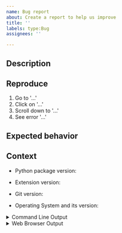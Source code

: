 ```yaml
---
name: Bug report
about: Create a report to help us improve
title: ''
labels: type:Bug
assignees: ''

---
```


<!--
Welcome! Before creating a new issue:
* This is the GIT EXTENSION for JupyterLab repository. Unrelated issues will be closed.
* Look at the README *Troubleshooting* section
* Search for relevant issues
* Check that you have updated both the jupyterlab extension and the python package to the same version
* Check that you have installed Git version 2 or higher
-->

## Description

<!--Describe the bug clearly and concisely. Include screenshots if possible-->

## Reproduce

<!--Describe step-by-step instructions to reproduce the behavior-->

1. Go to '...'
2. Click on '...'
3. Scroll down to '...'
4. See error '...'

## Expected behavior

<!--Describe what you expected to happen-->

## Context

<!--Complete the following for context, and add any other relevant context-->

- Python package version:
<!-- Results of `conda list jupyterlab-git` or `pip show jupyterlab-git` -->
- Extension version:
<!-- Results of `jupyter labextension list` -->
- Git version:
<!-- Results of `git --version` -->
- Operating System and its version:

<details><summary>Command Line Output</summary>
<pre>
Paste the output from your command line running `jupyter lab` here, use `--debug` if possible.
</pre>
</details>

<details><summary>Web Browser Output</summary>
<pre>
Paste the output from your browser web console here.
</pre>
</details>

<!-- 
To open the browser, please refer to the documentation:
Chrome: https://developers.google.com/web/tools/chrome-devtools/open#console
Firefox: https://developer.mozilla.org/en-US/docs/Tools/Web_Console#Opening_the_Web_Console
-->
